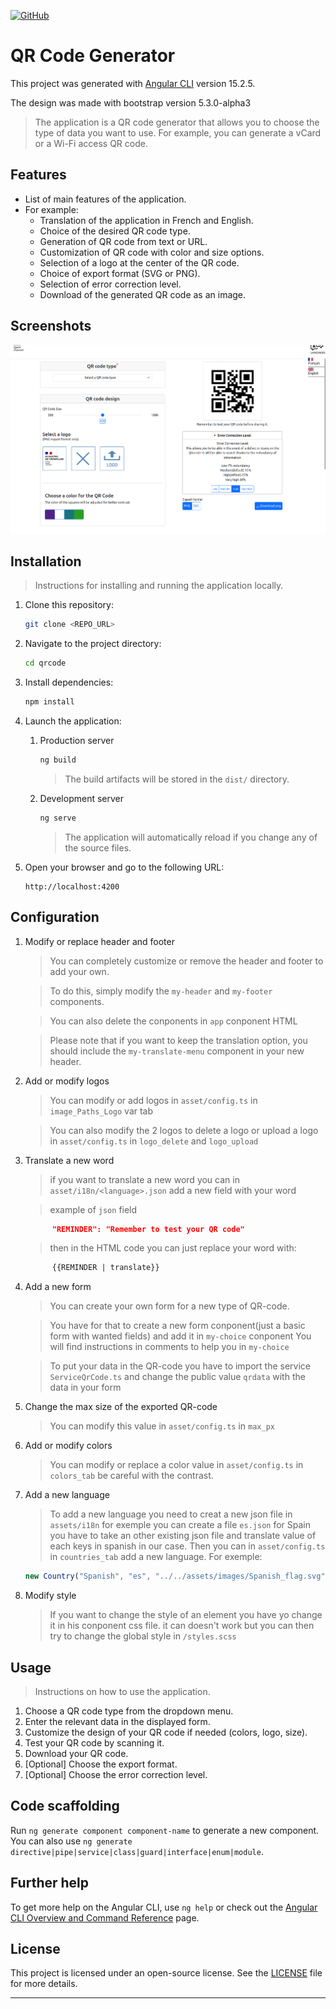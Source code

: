 [![GitHub](https://img.shields.io/badge/Open%20Source-Yes-green.svg)](LICENSE)

# QR Code Generator

This project was generated with [Angular CLI](https://github.com/angular/angular-cli) version 15.2.5.

The design was made with bootstrap version 5.3.0-alpha3

> The application is a QR code generator that allows you to choose the type of data you want to use. For example, you can generate a vCard or a Wi-Fi access QR code.

## Features

- List of main features of the application.
- For example:
  - Translation of the application in French and English.
  - Choice of the desired QR code type.
  - Generation of QR code from text or URL.
  - Customization of QR code with color and size options.
  - Selection of a logo at the center of the QR code.
  - Choice of export format (SVG or PNG).
  - Selection of error correction level.
  - Download of the generated QR code as an image.

## Screenshots

![Application screenshot](./src/assets/images/capture_md.png)

## Installation

> Instructions for installing and running the application locally.

1. Clone this repository:

   ```bash
   git clone <REPO_URL>
   ```

2. Navigate to the project directory:

   ```bash
   cd qrcode
   ```

3. Install dependencies:

   ```bash
   npm install
   ```

4. Launch the application:
   1. Production server
      ```bash
      ng build
      ```
      > The build artifacts will be stored in the `dist/` directory.

   2. Development server
      ```bash
      ng serve
      ```
      > The application will automatically reload if you change any of the source files.

5. Open your browser and go to the following URL:

   ```text
   http://localhost:4200
   ```

## Configuration

1. Modify or replace header and footer 
   > You can completely customize or remove the header and footer to add your own.

   > To do this, simply modify the `my-header` and `my-footer` components.

   > You can also delete the conponents in `app` conponent HTML 

   > Please note that if you want to keep the translation option, you should include the `my-translate-menu` component in your new header.

2. Add or modify logos
   > You can modify or add logos in `asset/config.ts` in `image_Paths_Logo` var tab
   
   > You can also modify the 2 logos to delete a logo or upload a logo in `asset/config.ts` in `logo_delete` and `logo_upload` 


3. Translate a new word
   > if you want to translate a new word you can in `asset/i18n/<language>.json` add a new field with your word
   
   > example of `json` field 
   ```json
         "REMINDER": "Remember to test your QR code"
      ```
   > then in the HTML code you can just replace your word with:
   ```HTML
         {{REMINDER | translate}} 
      ``` 
4. Add a new form
      > You can create your own form for a new type of QR-code. 

      > You have for that to create a new form conponent(just a basic form with wanted fields) and add it in `my-choice` conponent
      > You will find instructions in comments to help you in `my-choice`

      > To put your data in the QR-code you have to import the service `ServiceQrCode.ts` and change the public value `qrdata` with the data in your form

5. Change the max size of the exported QR-code
      > You can modify this value in `asset/config.ts` in `max_px` 

6. Add or modify colors
      > You can modify or replace a color value in `asset/config.ts` in `colors_tab`
      > be careful with the contrast. 

7. Add a new language
      > To add a new language you need to creat a new json file in `assets/i18n` for exemple you can create a file `es.json` for Spain
      > you have to take an other existing json file and translate value of each keys in spanish in our case.
      > Then you can in `asset/config.ts` in `countries_tab` add a new language. For exemple:
      ```ts
      new Country("Spanish", "es", "../../assets/images/Spanish_flag.svg")
      ```
8. Modify style
      >If you want to change the style of an element you have yo change it in his conponent css file.
      >it can doesn't work but you can then try to change the global style in `/styles.scss`

## Usage

> Instructions on how to use the application.

1. Choose a QR code type from the dropdown menu.
2. Enter the relevant data in the displayed form.
3. Customize the design of your QR code if needed (colors, logo, size).
4. Test your QR code by scanning it.
5. Download your QR code.
6. [Optional] Choose the export format.
7. [Optional] Choose the error correction level.

## Code scaffolding

Run `ng generate component component-name` to generate a new component. You can also use `ng generate directive|pipe|service|class|guard|interface|enum|module`.

## Further help

To get more help on the Angular CLI, use `ng help` or check out the [Angular CLI Overview and Command Reference](https://angular.io/cli) page.

## License

This project is licensed under an open-source license. See the [LICENSE](LICENSE) file for more details.

---